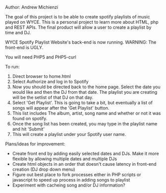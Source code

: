 Author: Andrew Michienzi

The goal of this project is to be able to create spotify playlists of music played on WYCE. This is a personal project to learn more about HTML, php and REST APIs. The final product will allow a user to create a playlist by time and DJ.

WYCE Spotify Playlist Website's back-end is now running.
WARNING: The front-end is UGLY. 

You will need PHP5 and PHP5-curl

To run:
<ol>
<li>Direct browser to home.html</li>
<li>Select Authorize and log in to Spotify</li>
<li>Now you should be directed back to the home page. Select the date you would like and then the DJ from that date. The playlist you are creating will be the setlist of that DJ on that day.</li>
<li>Select 'Get Playlist'. This is going to take a bit, but eventually a list of songs will appear after the 'Get Playlist' button.</li>
<li>This list includes The album, artist, song name and whether or not it was found on spotify.</li> 
<li>Once the song list has been created, you may type in the playlist name and hit 'Submit'</li>
<li>This will create a playlist under your Spotify user name.</li>
</ol>

Plans/ideas for improvement:
<ul>
<li>Create front end by adding easily selected dates and DJs. Make it more flexible by allowing multiple dates and multiple DJs</li>
<li>Create html objects in an order that doesn't cause latency in front-end creation (DJ drop down menu)</li>
<li>Figure out best place to fork processes either in PHP scripts or javascript to speed up process in adding songs to playlist</li>
<li>Experiment with cacheing song and/or DJ information?</li>
</ul>
